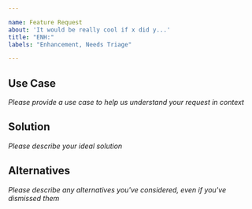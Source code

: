 ```yaml
---

name: Feature Request
about: 'It would be really cool if x did y...'
title: "ENH:"
labels: "Enhancement, Needs Triage"

---
```


## Use Case
*Please provide a use case to help us understand your request in context*

## Solution
*Please describe your ideal solution*

## Alternatives
*Please describe any alternatives you've considered, even if you've dismissed them*
